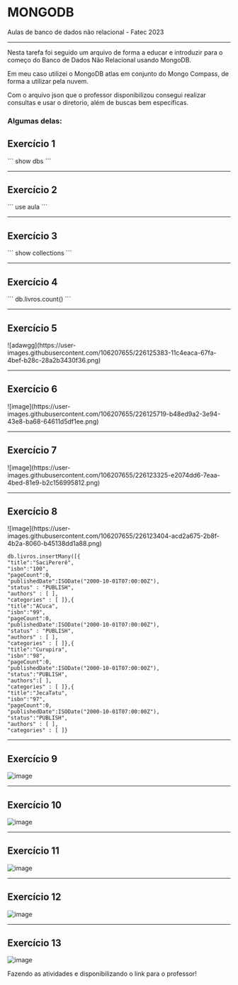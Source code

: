 # MONGODB
Aulas de banco de dados não relacional - Fatec 2023 
<hr>

<p>Nesta tarefa foi seguido um arquivo de forma a educar e introduzir para o começo do Banco de Dados Não Relacional usando MongoDB.</p>

<p>Em meu caso utilizei o MongoDB atlas em conjunto do Mongo Compass, de forma a utilizar pela nuvem. </p>

<p>Com o arquivo json que o professor disponibilizou consegui realizar consultas e usar o diretorio, além de buscas bem específicas. </p>
 
 <h3>Algumas delas:</h3>

 <h2>Exercício 1</h2>
 ```
 show dbs
 ```
 
 <hr>
 
 <h2>Exercício 2</h2>
 ```
 use aula 
 ```
 
 <hr>
 
 <h2>Exercício 3</h2>
```
show collections
```

<hr>

<h2>Exercício 4</h2>
```
db.livros.count()
```

<hr>

<h2>Exercício 5</h2>
![adawgg](https://user-images.githubusercontent.com/106207655/226125383-11c4eaca-67fa-4bef-b28c-28a2b3430f36.png)

<hr>

<h2>Exercício 6</h2>
![image](https://user-images.githubusercontent.com/106207655/226125719-b48ed9a2-3e94-43e8-ba68-64611d5df1ee.png)


<hr>

<h2>Exercício 7</h2>
![image](https://user-images.githubusercontent.com/106207655/226123325-e2074dd6-7eaa-4bed-81e9-b2c156995812.png)

<hr>

<h2>Exercício 8</h2>
![image](https://user-images.githubusercontent.com/106207655/226123404-acd2a675-2b8f-4b2a-8060-b45138dd1a88.png)

```
db.livros.insertMany([{
"title":"SaciPererê",
"isbn":"100",
"pageCount":0,
"publishedDate":ISODate("2000-10-01T07:00:00Z"), 
"status" : "PUBLISH", 
"authors" : [ ],
"categories" : [ ]},{
"title":"ACuca",
"isbn":"99",
"pageCount":0,
"publishedDate":ISODate("2000-10-01T07:00:00Z"), 
"status" : "PUBLISH",
"authors" : [ ],
"categories" : [ ]},{
"title":"Curupira",
"isbn":"98",
"pageCount":0,
"publishedDate":ISODate("2000-10-01T07:00:00Z"), 
"status":"PUBLISH", 
"authors":[ ], 
"categories" : [ ]},{
"title":"JecaTatu",
"isbn":"97",
"pageCount":0,
"publishedDate":ISODate("2000-10-01T07:00:00Z"),
"status":"PUBLISH", 
"authors" : [ ],
"categories" : [ ]}
```

<hr> 

<h2>Exercício 9</h2>

![image](https://user-images.githubusercontent.com/106207655/226123934-e34397b5-f40f-4c04-b838-bde8ff031581.png)

<hr> 

<h2>Exercício 10</h2>

![image](https://user-images.githubusercontent.com/106207655/226124399-f8e961b1-e66e-42ab-af75-ee5a20dee683.png)

<hr> 

<h2>Exercício 11</h2>

![image](https://user-images.githubusercontent.com/106207655/226123885-fc775fad-1f9c-40b3-9f09-711f334a652a.png)

<hr> 

<h2>Exercício 12</h2>

![image](https://user-images.githubusercontent.com/106207655/226123819-e051b608-8a50-41b4-b296-35672952e649.png)


<hr> 

<h2>Exercício 13</h2>

![image](https://user-images.githubusercontent.com/106207655/226123695-b253ee75-5733-45ef-b3be-704293be1382.png)


Fazendo as atividades e disponibilizando o link para o professor!






